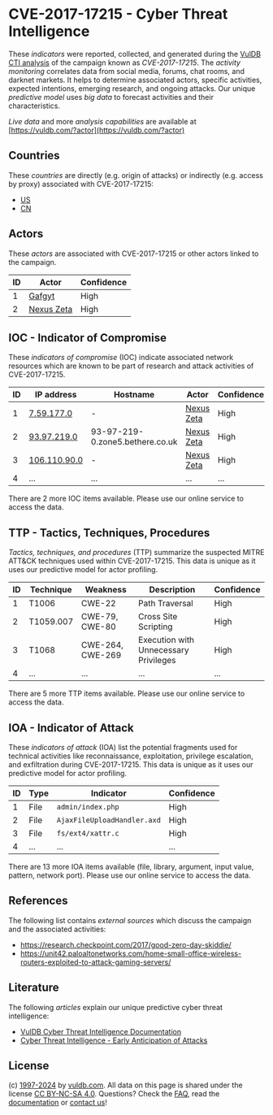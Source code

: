 # CVE-2017-17215 - Cyber Threat Intelligence

These _indicators_ were reported, collected, and generated during the [VulDB CTI analysis](https://vuldb.com/?kb.cti) of the campaign known as _CVE-2017-17215_. The _activity monitoring_ correlates data from social media, forums, chat rooms, and darknet markets. It helps to determine associated actors, specific activities, expected intentions, emerging research, and ongoing attacks. Our unique _predictive model_ uses _big data_ to forecast activities and their characteristics.

_Live data_ and more _analysis capabilities_ are available at [https://vuldb.com/?actor](https://vuldb.com/?actor)

## Countries

These _countries_ are directly (e.g. origin of attacks) or indirectly (e.g. access by proxy) associated with CVE-2017-17215:

* [US](https://vuldb.com/?country.us)
* [CN](https://vuldb.com/?country.cn)

## Actors

These _actors_ are associated with CVE-2017-17215 or other actors linked to the campaign.

ID | Actor | Confidence
-- | ----- | ----------
1 | [Gafgyt](https://vuldb.com/?actor.gafgyt) | High
2 | [Nexus Zeta](https://vuldb.com/?actor.nexus_zeta) | High

## IOC - Indicator of Compromise

These _indicators of compromise_ (IOC) indicate associated network resources which are known to be part of research and attack activities of CVE-2017-17215.

ID | IP address | Hostname | Actor | Confidence
-- | ---------- | -------- | ----- | ----------
1 | [7.59.177.0](https://vuldb.com/?ip.7.59.177.0) | - | [Nexus Zeta](https://vuldb.com/?actor.nexus_zeta) | High
2 | [93.97.219.0](https://vuldb.com/?ip.93.97.219.0) | 93-97-219-0.zone5.bethere.co.uk | [Nexus Zeta](https://vuldb.com/?actor.nexus_zeta) | High
3 | [106.110.90.0](https://vuldb.com/?ip.106.110.90.0) | - | [Nexus Zeta](https://vuldb.com/?actor.nexus_zeta) | High
4 | ... | ... | ... | ...

There are 2 more IOC items available. Please use our online service to access the data.

## TTP - Tactics, Techniques, Procedures

_Tactics, techniques, and procedures_ (TTP) summarize the suspected MITRE ATT&CK techniques used within CVE-2017-17215. This data is unique as it uses our predictive model for actor profiling.

ID | Technique | Weakness | Description | Confidence
-- | --------- | -------- | ----------- | ----------
1 | T1006 | CWE-22 | Path Traversal | High
2 | T1059.007 | CWE-79, CWE-80 | Cross Site Scripting | High
3 | T1068 | CWE-264, CWE-269 | Execution with Unnecessary Privileges | High
4 | ... | ... | ... | ...

There are 5 more TTP items available. Please use our online service to access the data.

## IOA - Indicator of Attack

These _indicators of attack_ (IOA) list the potential fragments used for technical activities like reconnaissance, exploitation, privilege escalation, and exfiltration during CVE-2017-17215. This data is unique as it uses our predictive model for actor profiling.

ID | Type | Indicator | Confidence
-- | ---- | --------- | ----------
1 | File | `admin/index.php` | High
2 | File | `AjaxFileUploadHandler.axd` | High
3 | File | `fs/ext4/xattr.c` | High
4 | ... | ... | ...

There are 13 more IOA items available (file, library, argument, input value, pattern, network port). Please use our online service to access the data.

## References

The following list contains _external sources_ which discuss the campaign and the associated activities:

* https://research.checkpoint.com/2017/good-zero-day-skiddie/
* https://unit42.paloaltonetworks.com/home-small-office-wireless-routers-exploited-to-attack-gaming-servers/

## Literature

The following _articles_ explain our unique predictive cyber threat intelligence:

* [VulDB Cyber Threat Intelligence Documentation](https://vuldb.com/?kb.cti)
* [Cyber Threat Intelligence - Early Anticipation of Attacks](https://www.scip.ch/en/?labs.20201022)

## License

(c) [1997-2024](https://vuldb.com/?kb.changelog) by [vuldb.com](https://vuldb.com/?kb.about). All data on this page is shared under the license [CC BY-NC-SA 4.0](https://creativecommons.org/licenses/by-nc-sa/4.0/). Questions? Check the [FAQ](https://vuldb.com/?kb.faq), read the [documentation](https://vuldb.com/?kb) or [contact us](https://vuldb.com/?contact)!
